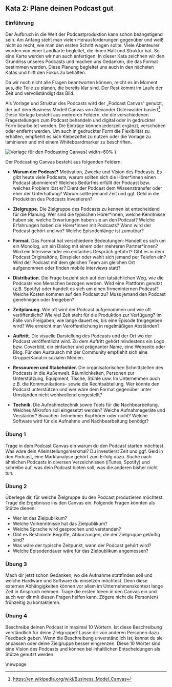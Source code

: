 ## Kata 2: Plane deinen Podcast gut

### Einführung

Der Aufbruch in die Welt der Podcastproduktion kann schon beängstigend sein. Am Anfang steht man vielen Herausforderungen gegenüber und weiß nicht so recht, wie man den ersten Schritt wagen sollte. Viele Abenteurer wurden von einer Landkarte begleitet, die ihnen Halt und Struktur bat. So eine Karte werden wir nun auch anfertigen: In dieser Kata zeichnen wir den Grundriss unseres Podcasts und machen uns Gedanken, die das Format bestimmen werden. Diese Planung begleitet uns auch in den nächsten Katas und hilft den Fokus zu behalten.

Da wir noch nicht alle Fragen beantworten können, reicht es im Moment aus, die Teile zu planen, die bereits klar sind. Der Rest kommt im Laufe der Zeit und vervollständigt das Bild.

Als Vorlage und Struktur des Podcasts wird der „Podcast Canvas“ genutzt, der auf dem Business Modell Canvas von Alexander Osterwalder basiert[^1]. Diese Vorlage besteht aus mehreren Feldern, die die verschiedenen Fragestellungen zum Podcast behandeln und digital oder in gedruckter Form bearbeitet werden. Die Einträge können jederzeit ergänzt, verschoben oder entfernt werden. Um auch in gedruckter Form die Flexibilität zu erhalten, empfiehlt es sich Klebezettel zu nutzen oder die Vorlage zu laminieren und mit einem Whiteboardmarker zu beschriften.

![Vorlage für den Podcasting Canvas](images/podcast_canvas.png){ width=60% }

Der Podcasting Canvas besteht aus folgenden Feldern:

* **Warum der Podcast?** Motivation, Zwecke und Vision des Podcasts. Es gibt heute viele Podcasts, warum sollten sich die Hörer\*innen einen Podcast abonnieren? Welches Bedürfnis erfüllt der Podcast bzw. welches Problem löst er? Dient der Podcast dem Wissenstransfer oder eher der Unterhaltung? Warum sollte jemand Zeit und ggf. Geld in die Produktion des Podcasts investieren?

* **Zielgruppe.** Die Zielgruppe des Podcasts zu kennen ist entscheidend für die Planung. Wer sind die typischen Hörer\*innen, welche Kenntnisse haben sie, welche Erwartungen haben sie an den Podcast? Welche Erfahrungen haben die Hörer\*innen mit Podcasts? Wann wird der Podcast gehört und wo? Welche Episodenlänge ist zumutbar? 

* **Format.** Das Format hat verschiedene Bedeutungen: Handelt es sich um ein Monolog, um ein Dialog mit einem oder mehreren Partner\*innen? Wird ein Interview oder ein einfaches Gespräch geführt? Gibt es in dem Podcast Originaltöne, Einspieler oder wählt sich jemand per Telefon ein? Wird der Podcast mit dem gleichen Team am gleichen Ort aufgenommen oder finden mobile Interviews statt?

* **Distribution.** Die Frage bezieht sich auf den tatsächlichen Weg, wie die Podcasts von Menschen bezogen werden. Wird eine Plattform genutzt (z.B. Spotify) oder handelt es sich um einen firmeninternen Podcast? Welche Kosten kommen auf den Podcast zu? Muss jemand den Podcast genehmigen oder freigeben?

* **Zeitplanung.** Wie oft wird der Podcast aufgenommen und wie oft veröffentlicht? Wie viel Zeit steht für die Produktion zur Verfügung? Im Falle von Freigaben, wie lange dauert es, bis eine Episode freigegeben wird? Wie erreicht man Veröffentlichung in regelmäßigen Abständen?

* **Auftritt.** Die visuelle Darstellung des Podcasts und der Ort wo der Podcast veröffentlicht wird. Zu dem Auftritt gehört mindestens ein Logo bzw. Coverbild, ein einfacher und prägnanter Name, eine Webseite oder Blog. Für den Austausch mit der Community empfiehlt sich eine Gruppe/Kanal in sozialen Medien.

* **Ressourcen und Stakeholder.** Die organisatorischen Schnittstellen des Podcasts in die Außenwelt. Räumlichkeiten, Personen zur Unterstützung, Equipment, Tische, Stühle usw. Im Unternehmen auch z.B. die Kommunikations- sowie die Rechtsabteilung. Wer könnte den Podcast unterstützen und wer wäre dem Format gegenüber unter Umständen nicht wohlwollend eingestellt?

* **Technik.** Die Aufnahmetechnik sowie Tools für die Nachbearbeitung. Welches Mikrofon soll eingesetzt werden? Welche Aufnahmegeräte und Verstärker? Brauchen Teilnehmer Kopfhörer oder nicht? Welche Software wird für die Aufnahme und Nachbearbeitung benötigt?

### Übung 1

Trage in dem Podcast Canvas ein warum du den Podcast starten möchtest. Was wäre dein Alleinstellungsmerkmal? Du investierst Zeit und ggf. Geld in den Podcast, eine Marktanalyse gehört zum Erfolg dazu. Suche nach ähnlichen Podcasts in diversen Verzeichnissen (iTunes, Spotify) und schreibe auf, was dein Podcast bieten soll, was die anderen bisher nicht tun.

### Übung 2

Überlege dir, für welche Zielgruppe du den Podcast produzieren möchtest. Trage die Ergebnisse ins den Canvas ein. Folgende Fragen könnten als Stütze dienen:

* Wer ist das Zielpublikum?
* Welche Vorkenntnisse hat das Zielpublikum?
* Welche Sprache wird gesprochen und verstanden?
* Gibt es Bestimmte Begriffe, Abkürzungen, die der Zielgruppe geläufig sind?
* Was wäre der typische Zeitpunkt, wann der Podcast gehört wird?
* Welche Episodendauer wäre für das Zielpublikum angemessen?

### Übung 3

Mach dir jetzt schon Gedanken, wo die Aufnahme stattfinden soll und welche Hardware und Software du einsetzen möchtest. Denn diese externen Abhängigkeiten können vor allem im Unternehmenskontext lange Zeit in Anspruch nehmen. Trage die ersten Ideen in den Canvas ein und auch wer dir mit diesen Fragen helfen kann. Zögere nicht die Person(en) frühzeitig zu kontaktieren.

### Übung 4

Beschreibe deinen Podcast in maximal 10 Wörtern. Ist diese Beschreibung verständlich für deine Zielgruppe? Lasse dir von anderen Personen dazu Feedback geben. Wenn die Beschreibung unverständlich ist, kannst du sie anpassen oder deine Zielgruppe besser eingrenzen. Diese 10 Wörter sind eine Vision des Podcasts und können bei inhaltlichen Entscheidungen als Stütze genutzt werden.


[^1]: https://en.wikipedia.org/wiki/Business_Model_Canvas

\newpage
